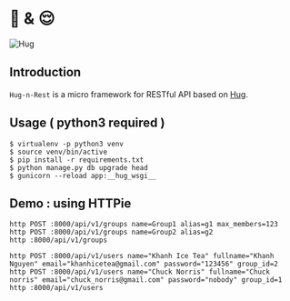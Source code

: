 # :open_hands: & :relieved:

![Hug](https://camo.githubusercontent.com/ab5da64e2ce2f330820f29b95a932e3077a09eb6/68747470733a2f2f7261772e6769746875622e636f6d2f74696d6f74687963726f736c65792f6875672f646576656c6f702f617274776f726b2f6c6f676f2e706e67)

## Introduction

`Hug-n-Rest` is a micro framework for RESTful API based on [Hug](https://github.com/timothycrosley/hug).

## Usage ( python3 required )

```shell
$ virtualenv -p python3 venv
$ source venv/bin/active
$ pip install -r requirements.txt
$ python manage.py db upgrade head
$ gunicorn --reload app:__hug_wsgi__
```

## Demo : using HTTPie

```shell
http POST :8000/api/v1/groups name=Group1 alias=g1 max_members=123
http POST :8000/api/v1/groups name=Group2 alias=g2
http :8000/api/v1/groups

http POST :8000/api/v1/users name="Khanh Ice Tea" fullname="Khanh Nguyen" email="khanhicetea@gmail.com" password="123456" group_id=2
http POST :8000/api/v1/users name="Chuck Norris" fullname="Chuck norris" email="chuck_norris@gmail.com" password="nobody" group_id=1
http :8000/api/v1/users
```
